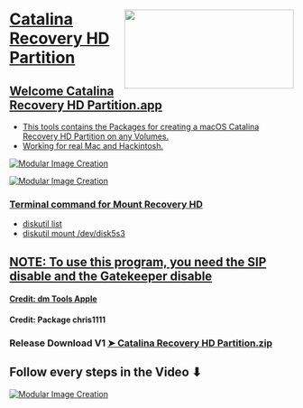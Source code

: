<a href="https://www.paypal.com/donate/?token=-vQq2RXt1LU2c5B4Umq0Hp2WCd6HtRrPQTvaVp_BQJWgTirjNjhnKq0-4DK_j14bgKnFvm&country.x=CA&locale.x=en_CA" />
<img align="right" width="300" height="140" src="https://i25.servimg.com/u/f25/18/50/18/69/paypal18.png">


# Catalina Recovery HD Partition

## Welcome Catalina Recovery HD Partition.app
- This tools contains the Packages for creating a macOS Catalina Recovery HD Partition on any Volumes.
- Working for real Mac and Hackintosh.

![Modular Image Creation](https://i25.servimg.com/u/f25/18/50/18/69/captu847.png)

![Modular Image Creation](https://i25.servimg.com/u/f25/18/50/18/69/captu848.png)

### Terminal command for Mount Recovery HD
- diskutil list
- diskutil mount /dev/disk5s3


## NOTE: To use this program, you need the SIP disable and the Gatekeeper disable

#### Credit: dm Tools [Apple](https://support.apple.com)

#### Credit: Package chris1111

### Release Download V1 [➤ Catalina Recovery HD Partition.zip](https://github.com/chris1111/Catalina-Recovery-HD-Partition/releases/tag/V1)

## Follow every steps in the Video ⬇︎

[![Modular Image Creation](https://i.ibb.co/K5bFrB5/VIDEO.png)](https://youtu.be/FTRv1N0lRjg)
